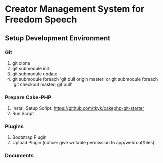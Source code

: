 Creator Management System for Freedom Speech
========================
## Setup Development Environment
### Git
1. git clone
2. git submodule init
3. git submodule update
4. git submodule foreach 'git pull origin master' or git submodule foreach 'git checkout master; git pull'

### Prepare Cake-PHP
1. Install Setup Script: https://github.com/tkyk/cakephp-git-starter
2. Run Script

### Plugins
1. Bootstrap Plugin
2. Upload Plugin (notice: give writable permission to app/webroot/files)

### Documents
